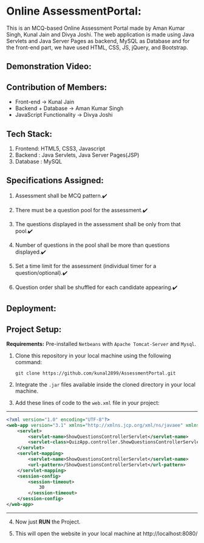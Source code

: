 # Online AssessmentPortal: 

This is an MCQ-based Online Assessment Portal made by Aman Kumar Singh, Kunal Jain and Divya Joshi. The web application is made using Java Servlets and Java Server Pages as backend, MySQL as Database and for the front-end part, we have used HTML, CSS, JS, jQuery, and Bootstrap.

## Demonstration Video:


## Contribution of Members:

* Front-end -> Kunal Jain
* Backend + Database -> Aman Kumar Singh
* JavaScript Functionality -> Divya Joshi

## Tech Stack:

1. Frontend: HTML5, CSS3, Javascript
2. Backend : Java Servlets, Java Server Pages(JSP)
3. Database : MySQL


## Specifications Assigned:

1. Assessment shall be MCQ pattern.✔️

2. There must be a question pool for the assessment.✔️

3. The questions displayed in the assessment shall be only from that pool.✔️

4. Number of questions in the pool shall be more than questions displayed.✔️

5. Set a time limit for the assessment (individual timer for a question/optional).✔️

6. Question order shall be shuffled for each candidate appearing.✔️

## Deployment:


## Project Setup: 

**Requirements:** Pre-installed `Netbeans` with `Apache Tomcat-Server` and `Mysql`.

1. Clone this repository in your local machine using the following command:

    `git clone https://github.com/kunal2899/AssessmentPortal.git`

2. Integrate the `.jar` files available inside the cloned directory in your local machine.

3. Add these lines of code to the `web.xml` file in your project:
-----
``` xml
<?xml version="1.0" encoding="UTF-8"?>
<web-app version="3.1" xmlns="http://xmlns.jcp.org/xml/ns/javaee" xmlns:xsi="http://www.w3.org/2001/XMLSchema-instance" xsi:schemaLocation="http://xmlns.jcp.org/xml/ns/javaee http://xmlns.jcp.org/xml/ns/javaee/web-app_3_1.xsd">
    <servlet>
        <servlet-name>ShowQuestionsControllerServlet</servlet-name>
        <servlet-class>QuizApp.controller.ShowQuestionsControllerServlet</servlet-class>
    </servlet>
    <servlet-mapping>
        <servlet-name>ShowQuestionsControllerServlet</servlet-name>
        <url-pattern>/ShowQuestionsControllerServlet</url-pattern>
    </servlet-mapping>
    <session-config>
        <session-timeout>
            30
        </session-timeout>
    </session-config>
</web-app>
```
-----

4. Now just **RUN** the Project.

5. This will open the website in your local machine at http://localhost:8080/ 
